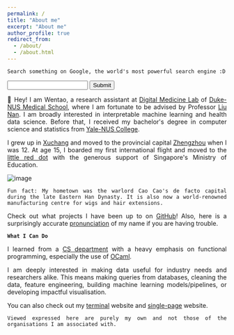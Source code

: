 ```yaml
---
permalink: /
title: "About me"
excerpt: "About me"
author_profile: true
redirect_from: 
  - /about/
  - /about.html
---
```


```Search something on Google, the world's most powerful search engine :D```

<form method="GET" action="https://www.google.com/search">
    <input name="q" type="text">
    <input type="submit">
</form>

<style>body {text-align: justify}</style>


👋 Hey! I am Wentao, a research assistant at [Digital Medicine Lab](https://blog.nus.edu.sg/liunan/) of [Duke-NUS Medical School](https://www.duke-nus.edu.sg/), where I am fortunate to be advised by Professor [Liu Nan](https://www.duke-nus.edu.sg/directory/detail/liu-nan). I am broadly interested in interpretable machine learning and health data science. Before that, I received my bachelor's degree in computer science and statistics from [Yale-NUS College](https://www.yale-nus.edu.sg/).

I grew up in [Xuchang](https://en.wikipedia.org/wiki/Xuchang) and moved to the provincial capital [Zhengzhou](https://en.wikipedia.org/wiki/Zhengzhou) when I was 12. At age 15, I boarded my first international flight and moved to the [little red dot](https://en.wikipedia.org/wiki/Little_red_dot) with the generous support of Singapore's Ministry of Education. 

![image](https://user-images.githubusercontent.com/95064358/177197685-5e4efc39-7f53-475a-892a-116de039b8f8.png)

```Fun fact: My hometown was the warlord Cao Cao's de facto capital during the late Eastern Han Dynasty. It is also now a world-renowned manufacturing centre for wigs and hair extensions.```

Check out what projects I have been up to on [GitHub](https://github.com/taoo0316)! Also, here is a surprisingly accurate [pronunciation](https://www.howtopronounce.com/wentao) of my name if you are having trouble. 

**```What I Can Do```**

I learned from a [CS department](https://en.wikipedia.org/wiki/Olivier_Danvy) with a heavy emphasis on functional programming, especially the use of [OCaml](https://ocaml.org/).

I am deeply interested in making data useful for industry needs and researchers alike. This means making queries from databases, cleaning the data, feature engineering, building machine learning models/pipelines, or developing impactful visualisation.


You can also check out my [terminal](https://live-term-taoo0316.vercel.app/) website and [single-page](https://zola-hallo-taoo0316.vercel.app/) website.

<script type="text/javascript" id="clustrmaps" src="//clustrmaps.com/map_v2.js?d=BFXFcN61Uys-0YXGJKGl8547HbTR1J4FroLBH-q6mso&cl=ffffff&w=a"></script>

```Viewed expressed here are purely my own and not those of the organisations I am associated with.```

